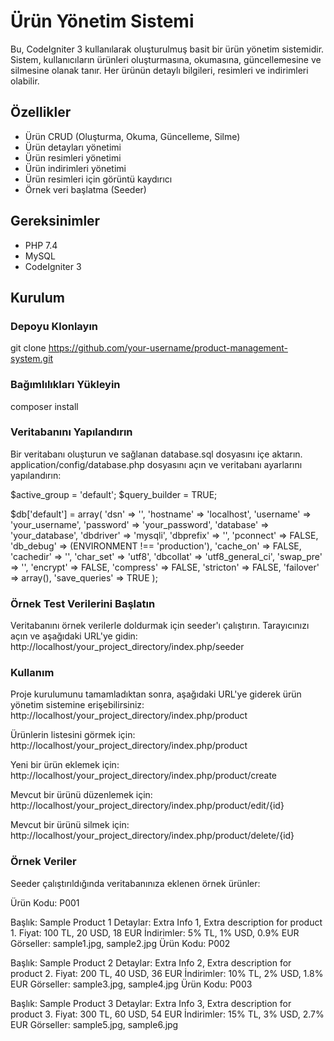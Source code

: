 # Ürün Yönetim Sistemi

Bu, CodeIgniter 3 kullanılarak oluşturulmuş basit bir ürün yönetim sistemidir. Sistem, kullanıcıların ürünleri oluşturmasına, okumasına, güncellemesine ve silmesine olanak tanır. Her ürünün detaylı bilgileri, resimleri ve indirimleri olabilir.

## Özellikler

- Ürün CRUD (Oluşturma, Okuma, Güncelleme, Silme)
- Ürün detayları yönetimi
- Ürün resimleri yönetimi
- Ürün indirimleri yönetimi
- Ürün resimleri için görüntü kaydırıcı
- Örnek veri başlatma (Seeder)

## Gereksinimler

- PHP 7.4
- MySQL
- CodeIgniter 3

## Kurulum

### Depoyu Klonlayın

git clone https://github.com/your-username/product-management-system.git

### Bağımlılıkları Yükleyin
composer install

### Veritabanını Yapılandırın
Bir veritabanı oluşturun ve sağlanan database.sql dosyasını içe aktarın.
application/config/database.php dosyasını açın ve veritabanı ayarlarını yapılandırın:

$active_group = 'default';
$query_builder = TRUE;

$db['default'] = array(
    'dsn'   => '',
    'hostname' => 'localhost',
    'username' => 'your_username',
    'password' => 'your_password',
    'database' => 'your_database',
    'dbdriver' => 'mysqli',
    'dbprefix' => '',
    'pconnect' => FALSE,
    'db_debug' => (ENVIRONMENT !== 'production'),
    'cache_on' => FALSE,
    'cachedir' => '',
    'char_set' => 'utf8',
    'dbcollat' => 'utf8_general_ci',
    'swap_pre' => '',
    'encrypt' => FALSE,
    'compress' => FALSE,
    'stricton' => FALSE,
    'failover' => array(),
    'save_queries' => TRUE
);


### Örnek Test Verilerini Başlatın
Veritabanını örnek verilerle doldurmak için seeder'ı çalıştırın. Tarayıcınızı açın ve aşağıdaki URL'ye gidin:
http://localhost/your_project_directory/index.php/seeder


### Kullanım

Proje kurulumunu tamamladıktan sonra, aşağıdaki URL'ye giderek ürün yönetim sistemine erişebilirsiniz:
http://localhost/your_project_directory/index.php/product

Ürünlerin listesini görmek için:
http://localhost/your_project_directory/index.php/product

Yeni bir ürün eklemek için:
http://localhost/your_project_directory/index.php/product/create

Mevcut bir ürünü düzenlemek için:
http://localhost/your_project_directory/index.php/product/edit/{id}

Mevcut bir ürünü silmek için:
http://localhost/your_project_directory/index.php/product/delete/{id}

### Örnek Veriler

Seeder çalıştırıldığında veritabanınıza eklenen örnek ürünler:

Ürün Kodu: P001

Başlık: Sample Product 1
Detaylar: Extra Info 1, Extra description for product 1.
Fiyat: 100 TL, 20 USD, 18 EUR
İndirimler: 5% TL, 1% USD, 0.9% EUR
Görseller: sample1.jpg, sample2.jpg
Ürün Kodu: P002

Başlık: Sample Product 2
Detaylar: Extra Info 2, Extra description for product 2.
Fiyat: 200 TL, 40 USD, 36 EUR
İndirimler: 10% TL, 2% USD, 1.8% EUR
Görseller: sample3.jpg, sample4.jpg
Ürün Kodu: P003

Başlık: Sample Product 3
Detaylar: Extra Info 3, Extra description for product 3.
Fiyat: 300 TL, 60 USD, 54 EUR
İndirimler: 15% TL, 3% USD, 2.7% EUR
Görseller: sample5.jpg, sample6.jpg
